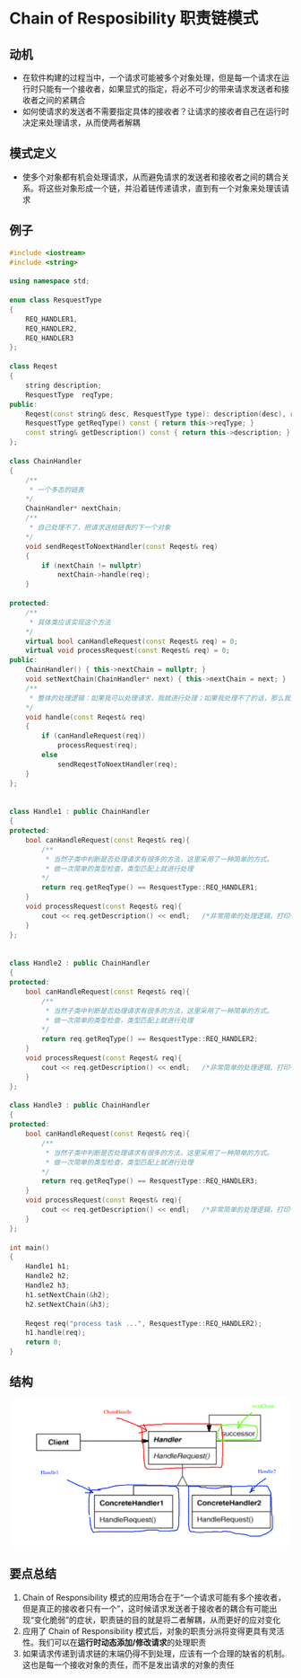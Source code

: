 # Chain of Resposibility 职责链模式

## 动机

* 在软件构建的过程当中，一个请求可能被多个对象处理，但是每一个请求在运行时只能有一个接收者，如果显式的指定，将必不可少的带来请求发送者和接收者之间的紧耦合
* 如何使请求的发送者不需要指定具体的接收者？让请求的接收者自己在运行时决定来处理请求，从而使两者解耦

## 模式定义

* 使多个对象都有机会处理请求，从而避免请求的发送者和接收者之间的耦合关系。将这些对象形成一个链，并沿着链传递请求，直到有一个对象来处理该请求

## 例子

```c++
#include <iostream>
#include <string>

using namespace std;

enum class ResquestType
{
	REQ_HANDLER1,
	REQ_HANDLER2,
	REQ_HANDLER3
};

class Reqest
{
	string description;
	ResquestType  reqType;
public:
	Reqest(const string& desc, ResquestType type): description(desc), reqType(type) {}
	ResquestType getReqType() const { return this->reqType; }
	const string& getDescription() const { return this->description; }
};

class ChainHandler
{
	/**
	 * 一个多态的链表
	*/
	ChainHandler* nextChain;
	/**
	 * 自己处理不了，把请求送给链表的下一个对象
	*/
	void sendReqestToNoextHandler(const Reqest& req)
	{
		if (nextChain != nullptr)
			nextChain->handle(req);
	}

protected:
	/**
	 * 具体类应该实现这个方法
	*/
	virtual bool canHandleRequest(const Reqest& req) = 0;
	virtual void processRequest(const Reqest& req) = 0;
public:
	ChainHandler() { this->nextChain = nullptr; }
	void setNextChain(ChainHandler* next) { this->nextChain = next; }
	/**
	 * 整体的处理逻辑：如果我可以处理请求，我就进行处理；如果我处理不了的话，那么我们就将请求传递给下一个节点处理
	*/
	void handle(const Reqest& req)
	{
		if (canHandleRequest(req))
			processRequest(req);
		else 
			sendReqestToNoextHandler(req);
	}
};


class Handle1 : public ChainHandler
{
protected:
	bool canHandleRequest(const Reqest& req){
		/**
		 * 当然子类中判断是否处理请求有很多的方法，这里采用了一种简单的方式。
		 * 做一次简单的类型检查，类型匹配上就进行处理
		*/
		return req.getReqType() == ResquestType::REQ_HANDLER1;
	}
	void processRequest(const Reqest& req){
		cout << req.getDescription() << endl;	/*非常简单的处理逻辑，打印一行字符*/
	}
};


class Handle2 : public ChainHandler
{
protected:
	bool canHandleRequest(const Reqest& req){
		/**
		 * 当然子类中判断是否处理请求有很多的方法，这里采用了一种简单的方式。
		 * 做一次简单的类型检查，类型匹配上就进行处理
		*/
		return req.getReqType() == ResquestType::REQ_HANDLER2;
	}
	void processRequest(const Reqest& req){
		cout << req.getDescription() << endl;	/*非常简单的处理逻辑，打印一行字符*/
	}
};

class Handle3 : public ChainHandler
{
protected:
	bool canHandleRequest(const Reqest& req){
		/**
		 * 当然子类中判断是否处理请求有很多的方法，这里采用了一种简单的方式。
		 * 做一次简单的类型检查，类型匹配上就进行处理
		*/
		return req.getReqType() == ResquestType::REQ_HANDLER3;
	}
	void processRequest(const Reqest& req){
		cout << req.getDescription() << endl;	/*非常简单的处理逻辑，打印一行字符*/
	}
};

int main()
{
	Handle1 h1;
	Handle2 h2;
	Handle2 h3;
	h1.setNextChain(&h2);
	h2.setNextChain(&h3);

	Reqest req("process task ...", ResquestType::REQ_HANDLER2);
	h1.handle(req);
	return 0;
}
```

## 结构

![](./img/chainofResp1.png)

## 要点总结

1. Chain of Responsibility 模式的应用场合在于“一个请求可能有多个接收者，但是真正的接收者只有一个”，这时候请求发送者于接收者的耦合有可能出现“变化脆弱”的症状，职责链的目的就是将二者解耦，从而更好的应对变化
2. 应用了 Chain of Responsibility 模式后，对象的职责分派将变得更具有灵活性。我们可以在**运行时动态添加/修改请求**的处理职责
3. 如果请求传递到请求链的末端仍得不到处理，应该有一个合理的缺省的机制。这也是每一个接收对象的责任，而不是发出请求的对象的责任

